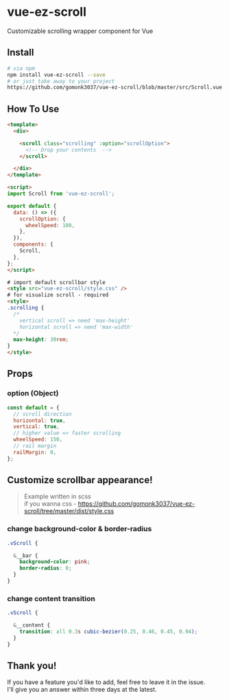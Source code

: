 # vue-ez-scroll

Customizable scrolling wrapper component for Vue

## Install

```bash
# via npm
npm install vue-ez-scroll --save
# or just take away to your project
https://github.com/gomonk3037/vue-ez-scroll/blob/master/src/Scroll.vue
```

## How To Use
```html
<template>
  <div>

    <scroll class="scrolling" :option="scrollOption">
      <!-- Drop your contents  -->
    </scroll>

  </div>
</template>

<script>
import Scroll from 'vue-ez-scroll';

export default {
  data: () => ({
    scrollOption: {
      wheelSpeed: 100,
    },
  }),
  components: { 
    Scroll,
  },
};
</script>

# import default scrollbar style
<style src="vue-ez-scroll/style.css" />
# for visualize scroll - required
<style>
.scrolling {
  /*
    vertical scroll => need 'max-height'
    horizontal scroll => need 'max-width'
  */
  max-height: 30rem;
}
</style>
```

## Props

### option (Object) 
```javascript
const default = {
  // scroll direction
  horizontal: true,
  vertical: true,
  // higher value => faster scrolling
  wheelSpeed: 150,
  // rail margin
  railMargin: 0,
};
```

## Customize scrollbar appearance!

> Example written in scss <br> if you wanna css - https://github.com/gomonk3037/vue-ez-scroll/tree/master/dist/style.css

### change background-color & border-radius
```scss
.vScroll {

  &__bar {
    background-color: pink;
    border-radius: 0;
  }
}
```

### change content transition
```scss
.vScroll {

  &__content {
    transition: all 0.3s cubic-bezier(0.25, 0.46, 0.45, 0.94);
  }
}
```

## Thank you!
If you have a feature you'd like to add, feel free to leave it in the issue.<br>
I'll give you an answer within three days at the latest.